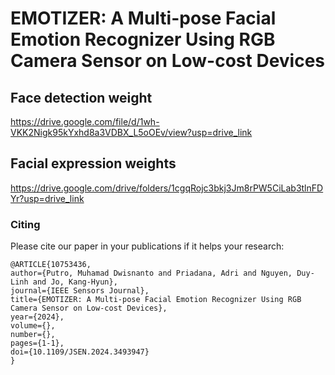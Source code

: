 # EMOTIZER: A Multi-pose Facial Emotion Recognizer Using RGB Camera Sensor on Low-cost Devices

## Face detection weight
https://drive.google.com/file/d/1wh-VKK2Nigk95kYxhd8a3VDBX_L5oOEv/view?usp=drive_link

## Facial expression weights
https://drive.google.com/drive/folders/1cgqRojc3bkj3Jm8rPW5CiLab3tlnFDYr?usp=drive_link

### Citing 

Please cite our paper in your publications if it helps your research:

    @ARTICLE{10753436,
    author={Putro, Muhamad Dwisnanto and Priadana, Adri and Nguyen, Duy-Linh and Jo, Kang-Hyun},
    journal={IEEE Sensors Journal}, 
    title={EMOTIZER: A Multi-pose Facial Emotion Recognizer Using RGB Camera Sensor on Low-cost Devices}, 
    year={2024},
    volume={},
    number={},
    pages={1-1},
    doi={10.1109/JSEN.2024.3493947}
    }
